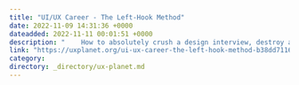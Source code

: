 ```yaml
---
title: "UI/UX Career - The Left-Hook Method"
date: 2022-11-09 14:31:36 +0000
dateadded: 2022-11-11 00:01:51 +0000
description: "    How to absolutely crush a design interview, destroy all doubt in your prospective employer’s mind, and guard yourself against bad jobs.  Continue reading on UX Planet »  "
link: "https://uxplanet.org/ui-ux-career-the-left-hook-method-b38dd71163f9?source=rss----819cc2aaeee0---4"
category:
directory: _directory/ux-planet.md
---
```

